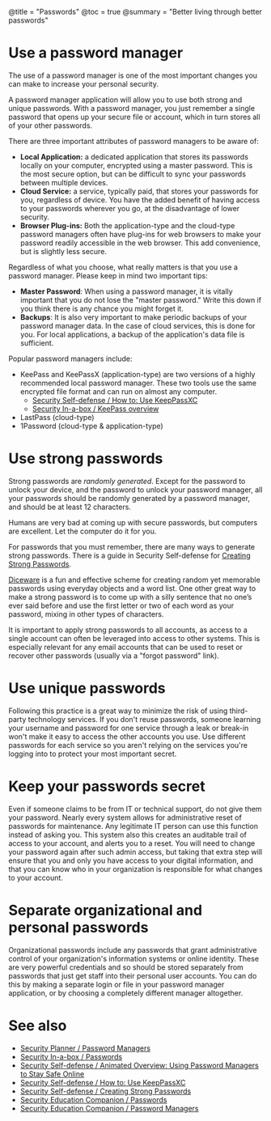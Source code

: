 @title = "Passwords"
@toc = true
@summary = "Better living through better passwords"

# Use a password manager

The use of a password manager is one of the most important changes you can make to increase your personal security.

A password manager application will allow you to use both strong and unique passwords. With a password manager, you just remember a single password that opens up your secure file or account, which in turn stores all of your other passwords.

There are three important attributes of password managers to be aware of:

* **Local Application:** a dedicated application that stores its passwords locally on your computer, encrypted using a master password. This is the most secure option, but can be difficult to sync your passwords between multiple devices.
* **Cloud Service:** a service, typically paid, that stores your passwords for you, regardless of device. You have the added benefit of having access to your passwords wherever you go, at the disadvantage of lower security.
* **Browser Plug-ins:** Both the application-type and the cloud-type password managers often have plug-ins for web browsers to make your password readily accessible in the web browser. This add convenience, but is slightly less secure.

Regardless of what you choose, what really matters is that you use a password manager. Please keep in mind two important tips:

* **Master Password**: When using a password manager, it is vitally important that you do not lose the "master password." Write this down if you think there is any chance you might forget it.
* **Backups**: It is also very important to make periodic backups of your password manager data. In the case of cloud services, this is done for you. For local applications, a backup of the application's data file is sufficient.

Popular password managers include:

*  KeePass and KeePassX (application-type) are two versions of a highly recommended local password manager. These two tools use the same encrypted file format and can run on almost any computer.
   * [Security Self-defense / How to: Use KeepPassXC](https://ssd.eff.org/en/module/how-use-keepassxc)
   * [Security In-a-box / KeePass overview](https://securityinabox.org/en/guide/keepass/windows)
* LastPass (cloud-type)
* 1Password (cloud-type & application-type)

# Use strong passwords

Strong passwords are *randomly generated*. Except for the password to unlock your device, and the password to unlock your password manager, all your passwords should be randomly generated by a password manager, and should be at least 12 characters.

Humans are very bad at coming up with secure passwords, but computers are excellent. Let the computer do it for you.

For passwords that you must remember, there are many ways to generate strong passwords. There is a guide in Security Self-defense for [Creating Strong Passwords](https://ssd.eff.org/en/module/creating-strong-passwords).

[Diceware](http://world.std.com/~reinhold/diceware.html) is a fun and effective scheme for creating random yet memorable passwords using everyday objects and a word list. One other great way to make a strong password is to come up with a silly sentence that no one’s ever said before and use the first letter or two of each word as your password, mixing in other types of characters.

It is important to apply strong passwords to all accounts, as access to a single account can often be leveraged into access to other systems. This is especially relevant for any email accounts that can be used to reset or recover other passwords (usually via a "forgot password" link).

# Use unique passwords

Following this practice is a great way to minimize the risk of using third-party technology services. If you don't reuse passwords, someone learning your username and password for one service through a leak or break-in won't make it easy to access the other accounts you use. Use different passwords for each service so you aren't relying on the services you're logging into to protect your most important secret.

# Keep your passwords secret

Even if someone claims to be from IT or technical support, do not give them your password. Nearly every system allows for administrative reset of passwords for maintenance. Any legitimate IT person can use this function instead of asking you. This system also this creates an auditable trail of access to your account, and alerts you to a reset. You will need to change your password again after such admin access, but taking that extra step will ensure that you and only you have access to your digital information, and that you can know who in your organization is responsible for what changes to your account.

# Separate organizational and personal passwords

Organizational passwords include any passwords that grant administrative control of your organization's information systems or online identity. These are very powerful credentials and so should be stored separately from passwords that just get staff into their personal user accounts. You can do this by making a separate login or file in your password manager application, or by choosing a completely different manager altogether.

# See also

* [Security Planner / Password Managers](https://securityplanner.org/#/tool/password-manager)
* [Security In-a-box / Passwords](https://securityinabox.org/en/guide/passwords/)
* [Security Self-defense / Animated Overview: Using Password Managers to Stay Safe Online](https://ssd.eff.org/en/module/animated-overview-using-password-managers-stay-safe-online)
* [Security Self-defense / How to: Use KeepPassXC](https://ssd.eff.org/en/module/how-use-keepassxc)
* [Security Self-defense / Creating Strong Passwords](https://ssd.eff.org/en/module/creating-strong-passwords)
* [Security Education Companion / Passwords](https://sec.eff.org/topics/passwords)
* [Security Education Companion / Password Managers](https://sec.eff.org/topics/password-managers)
